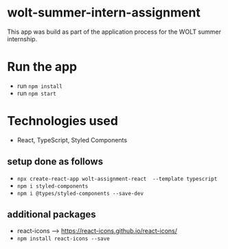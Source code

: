 # wolt-summer-intern-assignment

This app was build as part of the application process for the WOLT summer internship.

# Run the app

- run `npm install`
- run `npm start`

# Technologies used

- React, TypeScript, Styled Components

## setup done as follows

- `npx create-react-app wolt-assignment-react  --template typescript`
- `npm i styled-components`
- `npm i @types/styled-components --save-dev`

## additional packages

- react-icons --> https://react-icons.github.io/react-icons/
- `npm install react-icons --save`
